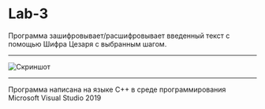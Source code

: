 # Lab-3

Программа зашифровывает/расшифровывает введенный текст с помощью Шифра Цезаря с выбранным шагом.
_______
![Скриншот](https://user-images.githubusercontent.com/73394587/136711547-2a330c3a-e499-49d1-8460-f3bf79262dd6.png)
_______
Программа написана на языке C++ в среде программирования Microsoft Visual Studio 2019
